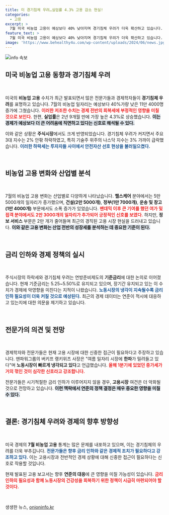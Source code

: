 ```yaml
---
title: 미 경기침체 우려…실업률 4.3% 고용 감소 현실!
categories:
  - 고용
excerpt: >
  7월 미국 비농업 고용이 예상보다 40% 낮아지며 경기침체 우려가 더욱 확산하고 있습니다. 실업률은 2년 9개월 만에 최고치를 기록, 노동시장이 급속히 냉각되고 있음을 암시합니다. 이로 인해 주식시장은 급락하고 안전자산 선호 현상이 두드러지고 있습니다.
feature_text: >
  7월 미국 비농업 고용이 예상보다 40% 낮아지며 경기침체 우려가 더욱 확산하고 있습니다. 실업률은 2년 9개월 만에 최고치를 기록, 노동시장이 급속히 냉각되고 있음을 암시합니다. 이로 인해 주식시장은 급락하고 안전자산 선호 현상이 두드러지고 있습니다.
image: 'https://www.behealthy4u.com/wp-content/uploads/2024/06/news.jpg'
---
```


<p><img src="https://www.behealthy4u.com/wp-content/uploads/2024/06/news.jpg" alt="info 속보" /></p>

<h2 data-ke-size="size26">미국 비농업 고용 동향과 경기침체 우려</h2>

<p data-ke-size="size16">&nbsp;</p>

<p>미국의 <strong>비농업 고용</strong> 수치가 최근 발표되면서 많은 전문가들과 경제학자들이 <strong>경기침체 우려</strong>를 표명하고 있습니다. 7월의 비농업 일자리는 예상보다 40%가량 낮은 11만 4000명 증가에 그쳤습니다. <b><span style="color: #ee2323;">이러한 저조한 수치는 경제 전반의 회복세에 부정적인 영향을 미칠 것으로 보인다.</span></b> 한편, <strong>실업률</strong>은 2년 9개월 만에 가장 높은 4.3%로 상승했습니다. <b><span style="background-color: #21538527;">이는 경제가 예상보다 더 큰 어려움에 직면하고 있다는 신호로 해석될 수 있다.</span></b></p>

<p>이와 같은 상황은 <strong>주식시장</strong>에서도 크게 반영되었습니다. 경기침체 우려가 커지면서 주요 3대 지수는 2% 안팎 하락하였고, 특히 기술주 위주의 나스닥 지수는 3% 가까이 급락했습니다. <b><span style="color: #1a5490;">이러한 하락세는 투자자들 사이에서 안전자산 선호 현상을 불러일으켰다.</span></b></p>

<p data-ke-size="size16">&nbsp;</p>

<h2 data-ke-size="size26">비농업 고용 변화와 산업별 분석</h2>

<p data-ke-size="size16">&nbsp;</p>

<p>7월의 비농업 고용 변화는 산업별로 다양하게 나타났습니다. <strong>헬스케어</strong> 분야에서는 5만 5000개의 일자리가 증가했으며, <strong>건설(2만 5000개)</strong>, <strong>정부(1만 7000개)</strong>, <strong>운송 및 창고(1만 4000개)</strong> 부문에서도 소폭 증가가 있었습니다. <b><span style="color: #ee2323;">팬데믹 이후 큰 기여를 했던 여가 및 접객 분야에서도 2만 3000개의 일자리가 추가되어 긍정적인 신호를 보였다.</span></b> 하지만, <strong>정보 서비스</strong> 부문은 2만 개가 줄어들며 최근의 경직된 고용 시장 현실을 드러내고 있습니다. <b><span style="background-color: #21538527;">이와 같은 고용 변화는 산업 전반의 성장세를 분석하는 데 중요한 기준이 된다.</span></b></p>

<p data-ke-size="size16">&nbsp;</p>

<h2 data-ke-size="size26">금리 인하와 경제 정책의 실시</h2>

<p data-ke-size="size16">&nbsp;</p>

<p>주식시장의 하락세와 경기침체 우려는 연방준비제도의 <strong>기준금리</strong>에 대한 논의로 이어졌습니다. 현재 기준금리는 5.25~5.50%로 유지되고 있으며, 장기간 유지되고 있는 이 수치가 경제에 악영향을 미친다는 지적이 나왔습니다. <b><span style="color: #1a5490;">노동시장의 냉각이 지속될수록 금리 인하 필요성이 더욱 커질 것으로 예상된다.</span></b> 최근의 경제 데이터는 연준이 적시에 대응하고 있는지에 대한 의문을 제기하고 있습니다.</p>

<p data-ke-size="size16">&nbsp;</p>

<h2 data-ke-size="size26">전문가의 의견 및 전망</h2>

<p data-ke-size="size16">&nbsp;</p>

<p>경제학자와 전문가들은 현재 고용 시장에 대한 신중한 접근이 필요하다고 주장하고 있습니다. 맨파워그룹의 버키프 랭키위츠 사장은 "여름 일자리 시장에 <strong>한파</strong>가 밀려들고 있다"며 <strong>노동시장이 빠르게 냉각되고 있다</strong>고 언급했습니다. <b><span style="color: #ee2323;">올해 1분기에 있었던 증가세가 거의 꺾인 것이 심각한 신호라고 강조합니다.</span></b> </p>

<p>전문가들은 시기적절한 금리 인하가 이루어지지 않을 경우, <strong>고용시장</strong> 여건은 더 악화될 것으로 전망하고 있습니다. <b><span style="background-color: #21538527;">이런 맥락에서 연준의 정책 결정은 매우 중요한 영향을 미칠 수 있다.</span></b></p>

<p data-ke-size="size16">&nbsp;</p>

<h2 data-ke-size="size26">결론: 경기침체 우려와 경제의 향후 방향성</h2>

<p data-ke-size="size16">&nbsp;</p>

<p>미국 경제의 <strong>7월 비농업 고용</strong> 통계는 많은 문제를 내포하고 있으며, 이는 경기침체의 우려를 더욱 부추깁니다. <b><span style="color: #1a5490;">전문가들은 향후 금리 인하와 같은 경제적 조치가 필요하다고 강조하고 있다.</span></b> 이는 고용시장과 전반적인 경제 상황에 대해 신중한 접근이 필요하다는 신호로 작용할 것입니다.</p>

<p>현재 발표된 고용 보고서는 향후 <strong>연준의 대응</strong>에 큰 영향을 미칠 가능성이 있습니다. <b><span style="color: #ee2323;">금리 인하의 필요성과 함께 노동시장의 건강성을 회복하기 위한 정책이 시급히 마련되어야 할 것이다.</span></b> </p>

<p data-ke-size="size16">&nbsp;</p>
생생한 뉴스, <a href="https://onioninfo.kr" rel="dofollow">onioninfo.kr</a>


